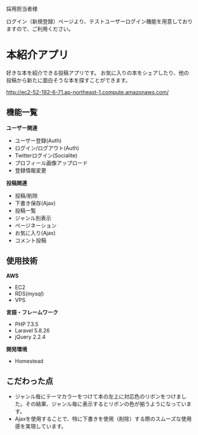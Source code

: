 採用担当者様

ログイン（新規登録）ページより、テストユーザーログイン機能を用意しておりますので、ご利用ください。




# 本紹介アプリ
好きな本を紹介できる投稿アプリです。
お気に入りの本をシェアしたり、他の投稿から新たに面白そうな本を探すことができます。

http://ec2-52-192-6-71.ap-northeast-1.compute.amazonaws.com/

## 機能一覧

**ユーザー関連**
* ユーザー登録(Auth)
* ログイン/ログアウト(Auth)
* Twitterログイン(Socialite)
* プロフィール画像アップロード
* 登録情報変更

**投稿関連**
* 投稿/削除
* 下書き保存(Ajax)
* 投稿一覧
* ジャンル別表示
* ページネーション
* お気に入り(Ajax)
* コメント投稿

## 使用技術
**AWS**
* EC2
* RDS(mysql)
* VPS

**言語・フレームワーク**
* PHP 7.3.5
* Laravel 5.8.26
* jQuery 2.2.4

**開発環境**
* Homestead


## こだわった点
* ジャンル毎にテーマカラーをつけて本の左上に対応色のリボンをつけました。その結果、ジャンル毎に表示するとリボンの色が揃うようになっています。
* Ajaxを使用することで、特に下書きを使用（削除）する際のスムーズな使用感を実現しています。
